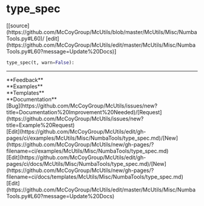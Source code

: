# <a id="McUtils.Misc.NumbaTools.type_spec">type_spec</a>
<div class="docs-source-link" markdown="1">
[[source](https://github.com/McCoyGroup/McUtils/blob/master/McUtils/Misc/NumbaTools.py#L60)/
[edit](https://github.com/McCoyGroup/McUtils/edit/master/McUtils/Misc/NumbaTools.py#L60?message=Update%20Docs)]
</div>

```python
type_spec(t, warn=False): 
```













---


<div markdown="1" class="text-secondary">
<div class="container">
  <div class="row">
   <div class="col" markdown="1">
**Feedback**   
</div>
   <div class="col" markdown="1">
**Examples**   
</div>
   <div class="col" markdown="1">
**Templates**   
</div>
   <div class="col" markdown="1">
**Documentation**   
</div>
   <div class="col" markdown="1">
   
</div>
   <div class="col" markdown="1">
   
</div>
   <div class="col" markdown="1">
   
</div>
</div>
  <div class="row">
   <div class="col" markdown="1">
[Bug](https://github.com/McCoyGroup/McUtils/issues/new?title=Documentation%20Improvement%20Needed)/[Request](https://github.com/McCoyGroup/McUtils/issues/new?title=Example%20Request)   
</div>
   <div class="col" markdown="1">
[Edit](https://github.com/McCoyGroup/McUtils/edit/gh-pages/ci/examples/McUtils/Misc/NumbaTools/type_spec.md)/[New](https://github.com/McCoyGroup/McUtils/new/gh-pages/?filename=ci/examples/McUtils/Misc/NumbaTools/type_spec.md)   
</div>
   <div class="col" markdown="1">
[Edit](https://github.com/McCoyGroup/McUtils/edit/gh-pages/ci/docs/McUtils/Misc/NumbaTools/type_spec.md)/[New](https://github.com/McCoyGroup/McUtils/new/gh-pages/?filename=ci/docs/templates/McUtils/Misc/NumbaTools/type_spec.md)   
</div>
   <div class="col" markdown="1">
[Edit](https://github.com/McCoyGroup/McUtils/edit/master/McUtils/Misc/NumbaTools.py#L60?message=Update%20Docs)   
</div>
   <div class="col" markdown="1">
   
</div>
   <div class="col" markdown="1">
   
</div>
   <div class="col" markdown="1">
   
</div>
</div>
</div>
</div>
